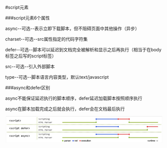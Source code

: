 #script元素

###script元素6个属性

async--可选--表示立即下载脚本，但不阻碍页面中其他操作（异步）

charset--可选--src属性指定的代码字符集

defer--可选--脚本可以延迟到文档完全被解析和显示之后再执行（相当于在body标签之后写的script标签）

src--可选--引入外部脚本

type--可选--脚本语言内容类型，默认text/javascript

###async和defer区别

async不能保证延迟执行的脚本顺序，defer延迟加载脚本按照顺序执行

async在脚本加载完成之后就会执行，defer会在文档最后执行

![](./2-1.png)
